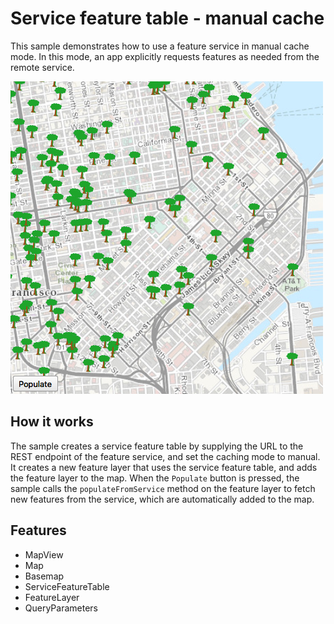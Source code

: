 # Service feature table - manual cache

This sample demonstrates how to use a feature service in manual cache mode. 
In this mode, an app explicitly requests features as needed from the remote service. 

![](screenshot.png)

## How it works

The sample creates a service feature table by supplying the URL to the REST 
endpoint of the feature service, and set the caching mode to manual. It 
creates a new feature layer that uses the service feature table, and adds the 
feature layer to the map. When the `Populate` button is pressed, the sample 
calls the `populateFromService` method on the feature layer to fetch new 
features from the service, which are automatically added to the map. 

## Features
- MapView
- Map
- Basemap
- ServiceFeatureTable
- FeatureLayer
- QueryParameters
